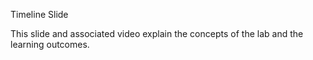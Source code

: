 Timeline Slide

This slide and associated video explain the concepts of the lab and the learning outcomes.